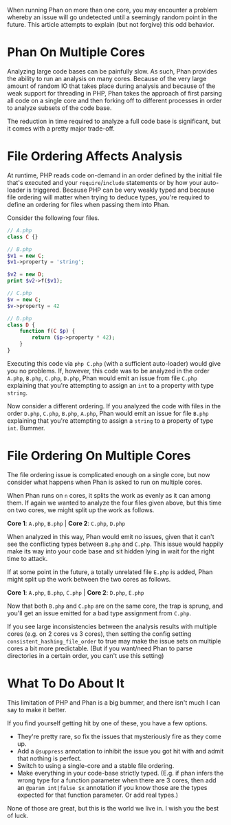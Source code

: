 When running Phan on more than one core, you may encounter a problem whereby an issue will go undetected until a seemingly random point in the future. This article attempts to explain (but not forgive) this odd behavior.

# Phan On Multiple Cores

Analyzing large code bases can be painfully slow. As such, Phan provides the ability to run an analysis on many cores. Because of the very large amount of random IO that takes place during analysis and because of the weak support for threading in PHP, Phan takes the approach of first parsing all code on a single core and then forking off to different processes in order to analyze subsets of the code base.

The reduction in time required to analyze a full code base is significant, but it comes with a pretty major trade-off.

# File Ordering Affects Analysis

At runtime, PHP reads code on-demand in an order defined by the initial file that's executed and your `require`/`include` statements or by how your auto-loader is triggered. Because PHP can be very weakly typed and because file ordering will matter when trying to deduce types, you're required to define an ordering for files when passing them into Phan.

Consider the following four files.

```php
// A.php
class C {}
```

```php
// B.php
$v1 = new C;
$v1->property = 'string';

$v2 = new D;
print $v2->f($v1);
```

```php
// C.php
$v = new C;
$v->property = 42
```

```php
// D.php
class D {
    function f(C $p) {
        return ($p->property * 42);
    }
}
```

Executing this code via `php C.php` (with a sufficient auto-loader) would give you no problems. If, however, this code was to be analyzed in the order `A.php`, `B.php`, `C.php`, `D.php`, Phan would emit an issue from file `C.php` explaining that you're attempting to assign an `int` to a property with type `string`.

Now consider a different ordering. If you analyzed the code with files in the order `D.php`, `C.php`, `B.php`, `A.php`, Phan would emit an issue for file `B.php` explaining that you're attempting to assign a `string` to a property of type `int`. Bummer.

# File Ordering On Multiple Cores

The file ordering issue is complicated enough on a single core, but now consider what happens when Phan is asked to run on multiple cores.

When Phan runs on `n` cores, it splits the work as evenly as it can among them. If again we wanted to analyze the four files given above, but this time on two cores, we might split up the work as follows.

**Core 1**: `A.php`, `B.php` | **Core 2**: `C.php`, `D.php`

When analyzed in this way, Phan would emit no issues, given that it can't see the conflicting types between `B.php` and `C.php`. This issue would happily make its way into your code base and sit hidden lying in wait for the right time to attack.

If at some point in the future, a totally unrelated file `E.php` is added, Phan might split up the work between the two cores as follows.

**Core 1**: `A.php`, `B.php`, `C.php` | **Core 2**: `D.php`, `E.php`

Now that both `B.php` and `C.php` are on the same core, the trap is sprung, and you'll get an issue emitted for a bad type assignment from `C.php`.

If you see large inconsistencies between the analysis results with multiple cores (e.g. on 2 cores vs 3 cores),
then setting the config setting `consistent_hashing_file_order` to true
may make the issue sets on multiple cores a bit more predictable.
(But if you want/need Phan to parse directories in a certain order, you can't use this setting)

# What To Do About It

This limitation of PHP and Phan is a big bummer, and there isn't much I can say to make it better.

If you find yourself getting hit by one of these, you have a few options.

* They're pretty rare, so fix the issues that mysteriously fire as they come up.
* Add a `@suppress` annotation to inhibit the issue you got hit with and admit that nothing is perfect.
* Switch to using a single-core and a stable file ordering.
* Make everything in your code-base strictly typed.
  (E.g. if phan infers the wrong type for a function parameter when there are 3 cores,
   then add an `@param int|false $x` annotation if you know those are the types expected for that function parameter. Or add real types.)

None of those are great, but this is the world we live in. I wish you the best of luck.
